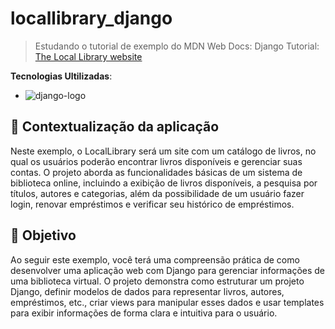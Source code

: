 # locallibrary_django

> Estudando o tutorial de exemplo do MDN Web Docs: Django Tutorial: [The Local Library website](https://developer.mozilla.org/pt-BR/docs/Learn/Server-side/Django/Tutorial_local_library_website)

**Tecnologias Ultilizadas**: 
- ![django-logo](https://img.shields.io/badge/django-228B22?style=for-the-badge&logo=django&logoColor=white&labelColor=228B22)

## 🧩 Contextualização da aplicação

Neste exemplo, o LocalLibrary será um site com um catálogo de livros, no qual os usuários poderão encontrar livros disponíveis e gerenciar suas contas. O projeto aborda as funcionalidades básicas de um sistema de biblioteca online, incluindo a exibição de livros disponíveis, a pesquisa por títulos, autores e categorias, além da possibilidade de um usuário fazer login, renovar empréstimos e verificar seu histórico de empréstimos.

## 🎯 Objetivo

Ao seguir este exemplo, você terá uma compreensão prática de como desenvolver uma aplicação web com Django para gerenciar informações de uma biblioteca virtual. O projeto demonstra como estruturar um projeto Django, definir modelos de dados para representar livros, autores, empréstimos, etc., criar views para manipular esses dados e usar templates para exibir informações de forma clara e intuitiva para o usuário.
